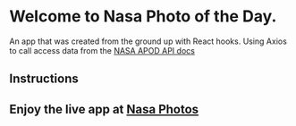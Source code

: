 # Welcome to Nasa Photo of the Day.

An app that was created from the ground up with React hooks. Using Axios to call access data from the [NASA APOD API docs](https://api.nasa.gov/api.html#apod)

## Instructions
Enjoy the live app at [Nasa Photos](https://nasa-photo-selector.herokuapp.com/)
---




